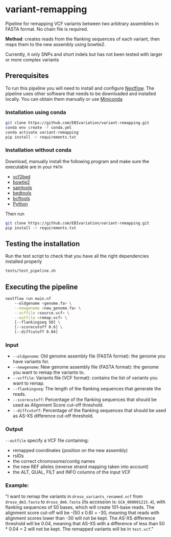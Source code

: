 # variant-remapping
Pipeline for remapping VCF variants between two arbitrary assemblies in FASTA format. No chain file is required.

**Method**: creates reads from the flanking sequences of each variant, then maps them to the new assembly using 
bowtie2.

Currently, it only SNPs and short indels but has not been tested with larger or more complex variants

## Prerequisites
To run this pipeline you will need to install and configure [Nextflow](https://www.nextflow.io/docs/latest/getstarted.html#installation). 
The pipeline uses other software that needs to be downloaded and installed locally. You can obtain them manually or use [Miniconda](https://docs.conda.io/en/latest/miniconda.html)

### Installation using conda
```bash
git clone https://github.com/EBIvariation/variant-remapping.git
conda env create -f conda.yml
conda activate variant-remapping
pip install -r requirements.txt
```

### Installation without conda
Download, manually install the following program and make sure the executable are in your `PATH`
- [vcf2bed](https://bedops.readthedocs.io/en/latest/content/reference/file-management/conversion/vcf2bed.html)
- [bowtie2](http://bowtie-bio.sourceforge.net/bowtie2/index.shtml)
- [samtools](http://www.htslib.org/download/)
- [bedtools](https://bedtools.readthedocs.io/en/latest/)
- [bcftools](http://www.htslib.org/download/)
- [Python](https://www.python.org/downloads/)

Then run
```bash
git clone https://github.com/EBIvariation/variant-remapping.git
pip install -r requirements.txt
```

## Testing the installation
Run the test script to check that you have all the right dependencies installed properly 
```bash
tests/test_pipeline.sh
```

## Executing the pipeline
```bash
nextflow run main.nf 
    --oldgenome <genome.fa> \
    --newgenome <new_genome.fa> \
    --vcffile <source.vcf> \
    --outfile <remap.vcf> \
    [--flankingseq 50] \
    [--scorecutoff 0.6] \
    [--diffcutoff 0.04]
```

### Input
- `--oldgenome`: Old genome assembly file (FASTA format): the genome you have variants for.
- `--newgenome`: New genome assembly file (FASTA format): the genome you want to remap the variants to.
- `--vcffile`: Variants file (VCF format): contains the list of variants you want to remap.
- `--flankingseq`: The length of the flanking sequences that generate the reads.
- `--scorecutoff`: Percentage of the flanking sequences that should be used as Alignment Score cut-off threshold.
- `--diffcutoff`: Percentage of the flanking sequences that should be used as AS-XS difference cut-off threshold.

### Output
`--outfile` specify a VCF file containing:
- remapped coordinates (position on the new assembly)
- rsIDs
- the correct chromosome/contig names
- the new REF alleles (reverse strand mapping taken into account)
- the ALT, QUAL, FILT and INFO columns of the input VCF

### Example:
"I want to remap the variants in `droso_variants_renamed.vcf` from `droso_dm3.fasta` to `droso_dm6.fasta` (its 
accession is: `GCA_000001215.4`), with flanking sequences of 50 bases, which will create 101-base reads. The alignment 
score cut-off will be -(50 x 0.6) = -30, meaning that reads with alignment scores lower than -30 will not be kept. The 
AS-XS difference threshold will be 0.04, meaning that AS-XS with a difference of less than 50 * 0.04 = 2 will not be 
kept. The remapped variants will be in `test.vcf`."  
